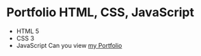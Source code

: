 # Portfolio HTML, CSS, JavaScript
- HTML 5
- CSS 3
- JavaScript
  Can you view [my Portfolio](https://qweduu.github.io/Portfoliooo/)

